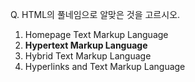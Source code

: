 Q. HTML의 풀네임으로 알맞은 것을 고르시오.
1. Homepage Text Markup Language
2. **Hypertext Markup Language**
3. Hybrid Text Markup Language
4. Hyperlinks and Text Markup Language